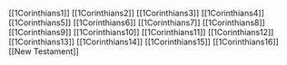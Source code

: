 [[1Corinthians1]]
[[1Corinthians2]]
[[1Corinthians3]]
[[1Corinthians4]]
[[1Corinthians5]]
[[1Corinthians6]]
[[1Corinthians7]]
[[1Corinthians8]]
[[1Corinthians9]]
[[1Corinthians10]]
[[1Corinthians11]]
[[1Corinthians12]]
[[1Corinthians13]]
[[1Corinthians14]]
[[1Corinthians15]]
[[1Corinthians16]]
[[New Testament]]
